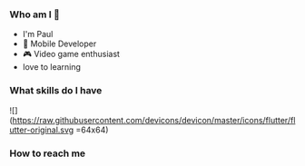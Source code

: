### Who am I 👋
- I'm Paul
- 📱 Mobile Developer
- 🎮 Video game enthusiast
- love to learning


### What skills do I have
![](https://raw.githubusercontent.com/devicons/devicon/master/icons/flutter/flutter-original.svg =64x64)

### How to reach me


<!--
**easylive1989/easylive1989** is a ✨ _special_ ✨ repository because its `README.md` (this file) appears on your GitHub profile.

Here are some ideas to get you started:

- 🔭 I’m currently working on ...
- 🌱 I’m currently learning ...
- 👯 I’m looking to collaborate on ...
- 🤔 I’m looking for help with ...
- 💬 Ask me about ...
- 📫 How to reach me: ...
- 😄 Pronouns: ...
- ⚡ Fun fact: ...
-->
